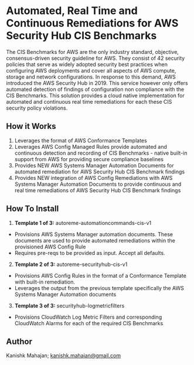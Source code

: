 <p align="center">
</p>

# Automated, Real Time and Continuous Remediations for AWS Security Hub CIS Benchmarks

The CIS Benchmarks for AWS are the only industry standard, objective, consensus-driven security guideline for AWS. They consist of 42 security policies that serve as widely adopted security best practices when configuring AWS deployments and cover all aspects of AWS compute, storage and network configurations. In response to this demand, AWS introduced the AWS Security Hub in 2019. This service however only offers automated detection of findings of configuration non compliance with the CIS Benchmarks. This solution provides a cloud native implementation for automated and continuous real time remediations for each these CIS security policy violations.

## How it Works

1. Leverages the format of AWS Conformance Templates
2. Leverages AWS Config Managed Rules provide automated and continuous detection and recording of CIS Benchmarks - native built-in support from AWS for providing secure compliance baselines
3. Provides NEW AWS Systems Manager Automation Documents for automated remediation for AWS Security Hub CIS Benchmark findings
4. Provides NEW integration of AWS Config Remediations with AWS Systems Manager Automation Documents to provide continuous and real time remediations of AWS Security Hub CIS Benchmark findings

## How To Install

1. **Template 1 of 3:** autoreme-automationcommands-cis-v1
* Provisions AWS Systems Manager automation documents. These documents are used to provide automated remediations within the provisioned AWS Config Rule
* Requires pre-reqs to be provided as input. Accept all defaults.

2. **Template 2 of 3:** autoreme-securityhub-cis-v1
* Provisions AWS Config Rules in the format of a Conformance Template with built-in remediation. 
* Leverages the output from the previous template specifically the AWS Systems Manager Automation documents

3. **Template 3 of 3:** securityhub-logmetricfilters
* Provisions CloudWatch Log Metric Filters  and corresponding CloudWatch Alarms for each of the required CIS Benchmarks 


## Author

Kanishk Mahajan; kanishk.mahajan@gmail.com

